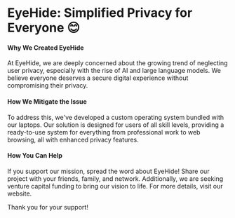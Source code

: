 # EyeHide: Simplified Privacy for Everyone 😊

#### Why We Created EyeHide
At EyeHide, we are deeply concerned about the growing trend of neglecting user privacy, especially with the rise of AI and large language models. We believe everyone deserves a secure digital experience without compromising their privacy.

#### How We Mitigate the Issue
To address this, we've developed a custom operating system bundled with our laptops. Our solution is designed for users of all skill levels, providing a ready-to-use system for everything from professional work to web browsing, all with enhanced privacy features.

#### How You Can Help
If you support our mission, spread the word about EyeHide! Share our project with your friends, family, and network. Additionally, we are seeking venture capital funding to bring our vision to life. For more details, visit our website.

Thank you for your support!